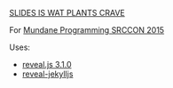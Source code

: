 [SLIDES IS WAT PLANTS CRAVE](http://mundaneprogramming.github.io/slides/)

For [Mundane Programming SRCCON 2015](http://mundaneprogramming.github.io/)

Uses: 

- [reveal.js 3.1.0](https://travis-ci.org/hakimel/reveal.js) 
- [reveal-jekylljs](https://github.com/dploeger/jekyll-revealjs)

